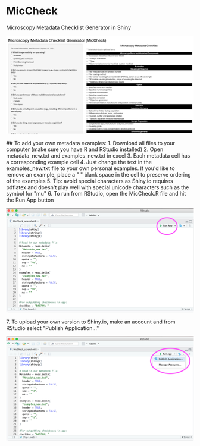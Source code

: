 # MicCheck
Microscopy Metadata Checklist Generator in Shiny
<p>
    <img src="MicCheck_UI.png" />
</p>
## To add your own metadata examples:
1. Download all files to your computer (make sure you have R and RStudio installed)
2. Open metadata_new.txt and examples_new.txt in excel
3. Each metadata cell has a corresponding example cell
4. Just change the text in the examples_new.txt file to your own personal examples. If you'd like to remove an example, place a " " blank space in the cell to preserve ordering of the examples
5. Tip: avoid special characters as Shiny.io requires pdflatex and doesn't play well with special unicode characters such as the symbol for "mu"
6. To run from RStudio, open the MicCheck.R file and hit the Run App button
<p>
    <img src="MicCheck_RunApp.png" />
</p>
7. To upload your own version to Shiny.io, make an account and from RStudio select "Publish Application..."
<p>
    <img src="MicCheck_publish.png" />
</p>
